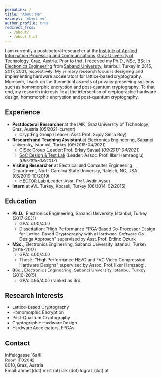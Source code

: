 ```yaml
---
permalink: /
title: "About Me"
excerpt: "About me"
author_profile: true
redirect_from:
  - /about/
  - /about.html
---
```

I am currently a postdoctoral researcher at the [Institute of Applied Information Processing and Communications](https://www.iaik.tugraz.at/), [Graz University of Technology](https://www.tugraz.at/home/), Graz, Austria. Prior to that, I received my Ph.D., MSc, BSc in [Electronics Engineering](https://ee.sabanciuniv.edu/en) from [Sabanci University](https://www.sabanciuniv.edu/en), Istanbul, Turkey in 2015, 2017, 2021, respectively. My primary research focus is designing and implementing hardware accelerators for lattice-based cryptography. Moreover, I work on the theoretical aspects of privacy-preserving systems such as homomorphic encryption and post-quantum cryptography. To that end, my research interests lie at the intersection of cryptographic hardware design, homomorphic encryption and post-quantum cryptography.

<!--My research interests include homomorphic encryption, post-quantum cryptography, cryptographic hardware design and FPGAs. More specifically, I design hardware accelerator for lattice-based cryptography.-->

<!--I am currently a PhD candidate at [Electronics Engineering](https://ee.sabanciuniv.edu/en) in [Sabanci University](https://www.sabanciuniv.edu/en), Istanbul, Turkey. I study under the supervision of Asst. Prof. Erdinc Ozturk and Prof. Erkay Savas at [Cryptography & Information Security (CISEC)](https://cisec.sabanciuniv.edu/) Group. I worked with Asst. Prof. Aydin Aysu as a visiting researcher at [Hardware and Embedded Cybersecurity Research Lab (HECTOR)](https://research.ece.ncsu.edu/aaysu/) in [North Carolina State University](https://www.ncsu.edu/), Raleigh, NC, in the summer of 2019. I received my BSc. and MSc. in Electronics Engineering from Sabanci University, Istanbul, Turkey, in 2015 and 2017 respectively. My research interests include homomorphic encryption, post-quantum cryptography, cryptographic hardware design and FPGAs. More specifically, I design hardware accelerator for lattice-based cryptography. Also, I work as a full-time research assistant at Electronics Engineering in Sabanci University since 2017.-->

## Experience

* <b>Postdoctoral Researcher</b> at the IAIK, Graz University of Technology, Graz, Austria (05/2021-*current*)
  * CryptEng Group (Leader: Asst. Prof. Sujoy Sinha Roy) 
* <b>Research and Teaching Assistant</b> at Electronics Engineering, Sabanci University, Istanbul, Turkey (09/2015-04/2021)
  * [CISec Group](https://cisec.sabanciuniv.edu/) (Leader: Prof. Erkay Savas) (*09/2017-04/2021*)
  * [SoC Design & Test Lab](http://labs.sabanciuniv.edu/soclab/) (Leader: Assoc. Prof. Ilker Hamzaoglu) (*09/2015-08/2017*)
* <b>Visiting Researcher</b> at Electrical and Computer Engineering Department, North Carolina State University, Raleigh, NC, USA (06/2019-10/2019)
  * [HECTOR Lab](https://research.ece.ncsu.edu/aaysu/) (Leader: Asst. Prof. Aydin Aysu)
* <b>Intern</b> at AVL Turkey, Kocaeli, Turkey (06/2014-02/2015)
  

## Education

* <b>Ph.D.</b>, Electronics Engineering, Sabanci University, Istanbul, Turkey (2017-2021)
  * GPA: 4.00/4.00
  * Dissertation: "<it>High Performance FPGA-Based Co-Processor Design for Lattice-Based Cryptography with a Hardware-Software Co-Design Approach</it>" supervised by Asst. Prof. Erdinc Ozturk
* <b>MSc.</b>, Electronics Engineering, Sabanci University, Istanbul, Turkey (2015-2017)
  * GPA: 4.00/4.00
  * Thesis: "<it>High Performance HEVC and FVC Video Compression Hardware Designs</it>" supervised by Assoc. Prof. Ilker Hamzaoglu
* <b>BSc.</b>, Electronics Engineering, Sabanci University, Istanbul, Turkey (2010-2015)
  * GPA: 3.95/4.00 (ranked as 3rd)
<!--* Senior Project: "<it>A GPS-based Tracking and Accident Reporting System</it>" supervised by Prof. Ibrahim Tekin and Assoc.Prof. Ayhan Bozkurt-->


## Research Interests

* Lattice-Based Cryptography
* Homomorphic Encryption
* Post-Quantum Cryptography
* Cryptographic Hardware Design
* Hardware Accelerators, FPGAs


## Contact

Inffeldgasse 16a/II\
Room IF02042\
8010, Graz, Austria\
Email: ahmet (dot) mert (at) iaik (dot) tugraz (dot) at
